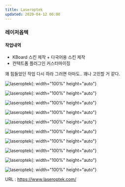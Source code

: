 ```yaml
---
title: Laseroptek
updated: 2020-04-12 00:00
---
```


### 레이저옵텍
   
#### 작업내역
- KBoard 스킨 제작 + 다국어용 스킨 제작
- 컨텍트폼 플러그인 커스터마이징
   
꽤 힘들었던 작업
다시 하라 그러면 아마도..
꽤나 고민할 거 같다.
   
![laseroptek](https://github.com/project0210/project0210.github.io/blob/master/_posts/laseroptek/001.png?raw=true){: width="100%" height="auto"}
   
![laseroptek](https://github.com/project0210/project0210.github.io/blob/master/_posts/laseroptek/002.png?raw=true){: width="100%" height="auto"}
   
![laseroptek](https://github.com/project0210/project0210.github.io/blob/master/_posts/laseroptek/003.png?raw=true){: width="100%" height="auto"}
   
![laseroptek](https://github.com/project0210/project0210.github.io/blob/master/_posts/laseroptek/003-1.png?raw=true){: width="100%" height="auto"}
   
![laseroptek](https://github.com/project0210/project0210.github.io/blob/master/_posts/laseroptek/004.png?raw=true){: width="100%" height="auto"}
   
![laseroptek](https://github.com/project0210/project0210.github.io/blob/master/_posts/laseroptek/005.png?raw=true){: width="100%" height="auto"}
   
![laseroptek](https://github.com/project0210/project0210.github.io/blob/master/_posts/laseroptek/006.png?raw=true){: width="100%" height="auto"}
   
![laseroptek](https://github.com/project0210/project0210.github.io/blob/master/_posts/laseroptek/007.png?raw=true){: width="100%" height="auto"}
   
![laseroptek](https://github.com/project0210/project0210.github.io/blob/master/_posts/laseroptek/008.png?raw=true){: width="100%" height="auto"}
   
![laseroptek](https://github.com/project0210/project0210.github.io/blob/master/_posts/laseroptek/009.png?raw=true){: width="100%" height="auto"}
   
URL : https://www.laseroptek.com/